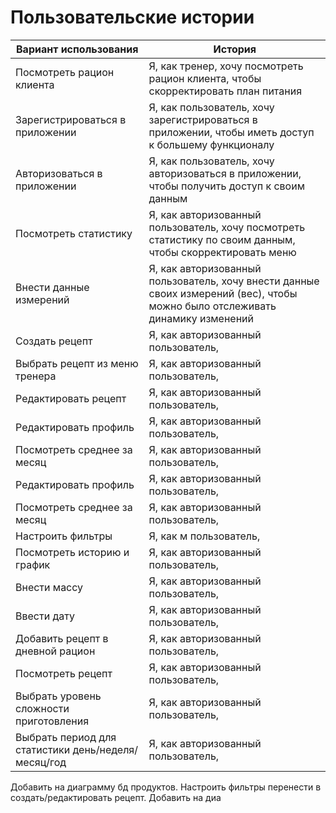 # Пользовательские истории

|Вариант использования|История|
| --- | --- |
|Посмотреть рацион клиента|Я, как тренер, хочу посмотреть рацион клиента, чтобы скорректировать план питания|
|Зарегистрироваться в приложении|Я, как пользователь, хочу зарегистрироваться в приложении, чтобы иметь доступ к большему функционалу|
|Авторизоваться в приложении|Я, как пользователь, хочу авторизоваться в приложении, чтобы получить доступ к своим данным|
|Посмотреть статистику|Я, как авторизованный пользователь, хочу посмотреть статистику по своим данным, чтобы скорректировать меню|
|Внести данные измерений|Я, как авторизованный пользователь, хочу внести данные своих измерений (вес), чтобы можно было отслеживать динамику изменений|
|Создать рецепт|Я, как авторизованный пользователь,|
|Выбрать рецепт из меню тренера|Я, как авторизованный пользователь,|
|Редактировать рецепт|Я, как авторизованный пользователь,|
|Редактировать профиль|Я, как авторизованный пользователь,|
|Посмотреть среднее за месяц|Я, как авторизованный пользователь,|
|Редактировать профиль|Я, как авторизованный пользователь,|
|Посмотреть среднее за месяц|Я, как авторизованный пользователь,|
|Настроить фильтры|Я, как м пользователь,|
|Посмотреть историю и график|Я, как авторизованный пользователь,|
|Внести массу|Я, как авторизованный пользователь,|
|Ввести дату|Я, как авторизованный пользователь,|
|Добавить рецепт в дневной рацион|Я, как авторизованный пользователь,|
|Посмотреть рецепт|Я, как авторизованный пользователь,|
|Выбрать уровень сложности приготовления|Я, как авторизованный пользователь,|
|Выбрать период для статистики день/неделя/месяц/год|Я, как авторизованный пользователь,|

Добавить на диаграмму бд продуктов.
Настроить фильтры перенести в создать/редактировать рецепт.
Добавить на диа
